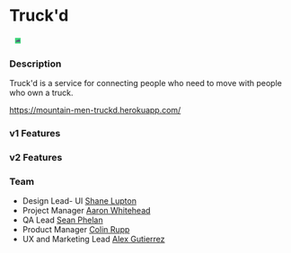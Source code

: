 # Truck'd 
<img src='./src/logo.png' style='height: 10px; margin-left:10px;'>

### Description

Truck'd is a service for connecting people who need to move with people who own a truck.

https://mountain-men-truckd.herokuapp.com/

### v1 Features

### v2 Features

### Team

- Design Lead- UI [Shane Lupton](https://github.com/slupton89)
- Project Manager [Aaron Whitehead](https://github.com/WhiteheadAaron)
- QA Lead [Sean Phelan](https://github.com/phelan97)
- Product Manager [Colin Rupp](https://github.com/rupp-colin)
- UX and Marketing Lead [Alex Gutierrez](https://github.com/alexgutes)
